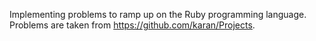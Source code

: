Implementing problems to ramp up on the Ruby programming language. Problems are taken from https://github.com/karan/Projects.
